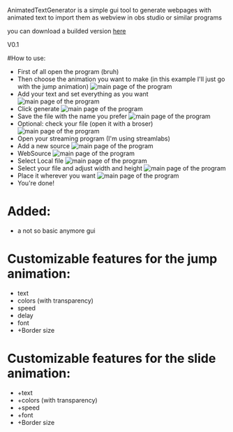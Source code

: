 AnimatedTextGenerator is a simple gui tool to generate webpages with animated text to import them as webview in obs studio or similar programs 

you can download a builded version [here](http://billyexe.wtf/AnimatedTextGenerator/AnimatedTextGenerator.exe)

V0.1

#How to use:
* First of all open the program (bruh)
* Then choose the animation you want to make (in this example I'll just go with the jump animation)
![main page of the program](/ReadmeImages/main.png)
* Add your text and set everything as you want
![main page of the program](/ReadmeImages/jump0.png)
* Click generate
![main page of the program](/ReadmeImages/jump1.png)
* Save the file with the name you prefer
![main page of the program](/ReadmeImages/jump2.png)
* Optional: check your file (open it with a broser)
![main page of the program](/ReadmeImages/jump3.gif)
* Open your streaming program (I'm using streamlabs)
* Add a new source
![main page of the program](/ReadmeImages/streamlabs0.png)
* WebSource
![main page of the program](/ReadmeImages/streamlabs1.png)
* Select Local file
![main page of the program](/ReadmeImages/streamlabs2.png)
* Select your file and adjust width and height
![main page of the program](/ReadmeImages/streamlabs3.png)
* Place it wherever you want 
![main page of the program](/ReadmeImages/streamlabs4.png)
* You're done!
  

# Added:
* a not so basic anymore gui

# Customizable features for the jump animation:
* text
* colors (with transparency)
* speed
* delay
* font
* +Border size

# Customizable features for the slide animation:
* +text
* +colors (with transparency)
* +speed
* +font
* +Border size

